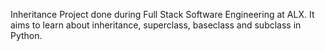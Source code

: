 Inheritance Project done during Full Stack Software Engineering at ALX. It aims to learn about inheritance, superclass, baseclass and subclass in Python.
